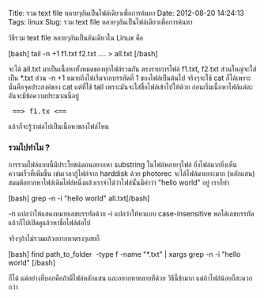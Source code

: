 Title: รวม text file หลายๆอันเป็นไฟล์เดียวเพื่อการค้นหา 
Date: 2012-08-20 14:24:13
Tags: linux 
Slug: รวม text file หลายๆอันเป็นไฟล์เดียวเพื่อการค้นหา 


วิธีรวม text file หลายๆอันเป็นอันเดียวใน Linux คือ

[bash] tail -n +1 f1.txt f2.txt .... &gt; all.txt [/bash]

จะได้ all.txt มาเป็นเนื้อหาทั้งหมดของทุกไฟล์รวมกัน ตรงรายการไฟล์ f1.txt, f2.txt ส่วนใหญ่จะใส่เป็น *.txt ส่วน -n +1 หมายถึงให้เริ่มจากบรรทัดที่ 1 ของไฟล์เป็นต้นไป จริงๆจะใช้ cat ก็ได้เพราะนั่นคือจุดประสงค์ของ cat แต่ที่ใช้ tail เพราะมันจะใส่ชื่อไฟล์เข้าไปให้ด้วย ก่อนเริ่มเนื้อหาไฟล์แต่ละอันจะมีข้อความประมาณนี้อยู่
<pre> ==&gt; f1.tx &lt;==</pre>
แล้วก็จะรู้ว่าต่อไปเป็นเนื้อหาของไฟล์ไหน
<h3>รวมไปทำไม ?</h3>
การรวมไฟล์แบบนี้มีประโยชน์ตอนอยากหา substring ในไฟล์หลายๆไฟล์ ยิ่งไฟล์มากยิ่งเห็นความเร็วที่เพิ่มขึ้น เช่นเวลากู้ไฟล์จาก harddisk ด้วย photorec จะได้ไฟล์มาเยอะมาก (หลักแสน) สมมติอยากหาไฟล์เดิมไฟล์หนึ่งแล้วเราจำได้ว่าไฟล์นั้นมีคำว่า "hello world" อยู่ เราก็ทำ

[bash] grep -n -i &quot;hello world&quot; all.txt[/bash]

-n แปลว่าให้แสดงหมายเลขบรรทัดด้วย -i แปลว่าให้หาแบบ case-insensitive พอได้เลขบรรทัดแล้วก็ไปเปิดดูแล้วหาชื่อไฟล์ต่อไป

จริงๆถ้าไม่รวมแล้วอยากหาตรงๆเลยก็

[bash] find path_to_folder  -type f -name &quot;*.txt&quot; | xargs grep -n -i &quot;hello world&quot; [/bash]

ก็ได้ แต่อย่างที่บอกคือถ้ามีไฟล์หลักแสน และอยากหาหลายทีด้วย วิธีนี้ช้ามาก แต่ถ้าไฟล์น้อยก็สะดวกกว่า
